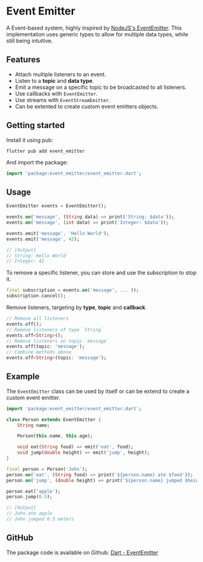 # Event Emitter
A Event-based system, highly inspired by [NodeJS's EventEmitter](https://nodejs.org/api/events.html). This implementation uses generic types to allow for multiple data types, while still being intuitive.

## Features

* Attach multiple listeners to an event.
* Listen to a **topic** and **data type**. 
* Emit a message on a specific topic to be broadcasted to all listeners.
* Use callbacks with `EventEmitter`.
* Use streams with `EventStreamEmitter`.
* Can be extented to create custom event emitters objects.

## Getting started

Install it using pub:
```
flutter pub add event_emitter
```

And import the package:
```dart
import 'package:event_emitter/event_emitter.dart';
```

## Usage

```dart
EventEmitter events = EventEmitter();

events.on('message', (String data) => print('String: $data'));
events.on('message', (int data) => print('Integer: $data'));

events.emit('message', 'Hello World');
events.emit('message', 42);

// [Output]
// String: Hello World
// Integer: 42
``` 

To remove a specific listener, you can store and use the subscription to stop it.
```dart
final subscription = events.on('message', ... ));
subscription.cancel();
```

Remove listeners, targeting by **type**, **topic** and **callback**.
```dart
// Remove all listeners
events.off();
// Remove listeners of type `String`
events.off<String>();
// Remove listeners on topic `message`
events.off(topic: 'message');
// Combine methods above
events.off<String>(topic: 'message');
```

## Example

The `EventEmitter` class can be used by itself or can be extend to create a custom event emitter.

```dart
import 'package:event_emitter/event_emitter.dart';

class Person extends EventEmitter {
    String name;

    Person(this.name, this.age);

    void eat(String food) => emit('eat', food);
    void jump(double height) => emit('jump', height);
}

final person = Person('John');
person.on('eat', (String food) => print('${person.name} ate $food'));
person.on('jump', (double height) => print('${person.name} jumped $height meters'));

person.eat('apple');
person.jump(0.5);

// [Output]
// John ate apple
// John jumped 0.5 meters
```

## GitHub

The package code is available on Github: [Dart - EventEmitter](https://github.com/DrafaKiller/EventEmitter-dart)
